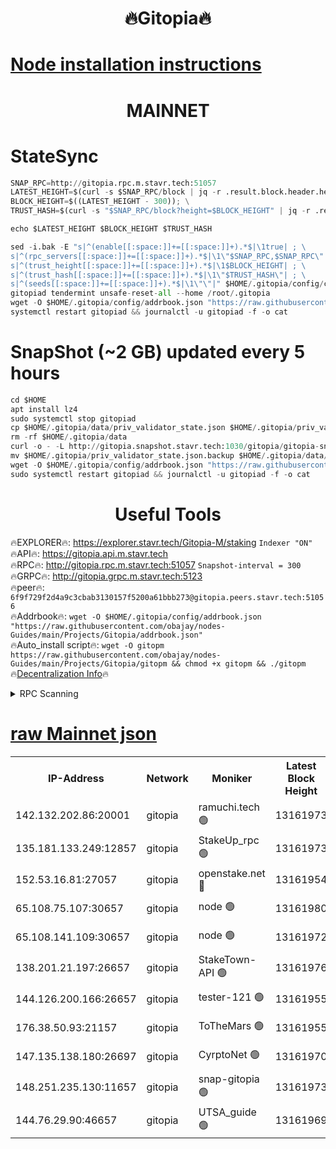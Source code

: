 <h1 align="center"> 🔥Gitopia🔥</h1>

[Node installation instructions](https://github.com/obajay/nodes-Guides/tree/main/Projects/Gitopia)
=

<h1 align="center"> MAINNET</h1>

# StateSync
```python
SNAP_RPC=http://gitopia.rpc.m.stavr.tech:51057
LATEST_HEIGHT=$(curl -s $SNAP_RPC/block | jq -r .result.block.header.height); \
BLOCK_HEIGHT=$((LATEST_HEIGHT - 300)); \
TRUST_HASH=$(curl -s "$SNAP_RPC/block?height=$BLOCK_HEIGHT" | jq -r .result.block_id.hash)

echo $LATEST_HEIGHT $BLOCK_HEIGHT $TRUST_HASH

sed -i.bak -E "s|^(enable[[:space:]]+=[[:space:]]+).*$|\1true| ; \
s|^(rpc_servers[[:space:]]+=[[:space:]]+).*$|\1\"$SNAP_RPC,$SNAP_RPC\"| ; \
s|^(trust_height[[:space:]]+=[[:space:]]+).*$|\1$BLOCK_HEIGHT| ; \
s|^(trust_hash[[:space:]]+=[[:space:]]+).*$|\1\"$TRUST_HASH\"| ; \
s|^(seeds[[:space:]]+=[[:space:]]+).*$|\1\"\"|" $HOME/.gitopia/config/config.toml
gitopiad tendermint unsafe-reset-all --home /root/.gitopia
wget -O $HOME/.gitopia/config/addrbook.json "https://raw.githubusercontent.com/obajay/nodes-Guides/main/Projects/Gitopia/addrbook.json"
systemctl restart gitopiad && journalctl -u gitopiad -f -o cat
```
# SnapShot (~2 GB) updated every 5 hours
```python
cd $HOME
apt install lz4
sudo systemctl stop gitopiad
cp $HOME/.gitopia/data/priv_validator_state.json $HOME/.gitopia/priv_validator_state.json.backup
rm -rf $HOME/.gitopia/data
curl -o - -L http://gitopia.snapshot.stavr.tech:1030/gitopia/gitopia-snap.tar.lz4 | lz4 -c -d - | tar -x -C $HOME/.gitopia --strip-components 2
mv $HOME/.gitopia/priv_validator_state.json.backup $HOME/.gitopia/data/priv_validator_state.json
wget -O $HOME/.gitopia/config/addrbook.json "https://raw.githubusercontent.com/obajay/nodes-Guides/main/Projects/Gitopia/addrbook.json"
sudo systemctl restart gitopiad && journalctl -u gitopiad -f -o cat
```
 <h1 align="center"> Useful Tools</h1>

🔥EXPLORER🔥:      https://explorer.stavr.tech/Gitopia-M/staking  `Indexer "ON"` \
🔥API🔥: 			 		 https://gitopia.api.m.stavr.tech \
🔥RPC🔥:           http://gitopia.rpc.m.stavr.tech:51057              `Snapshot-interval = 300` \
🔥GRPC🔥:          http://gitopia.grpc.m.stavr.tech:5123 \
🔥peer🔥:					 `6f9f729f2d4a9c3cbab3130157f5200a61bbb273@gitopia.peers.stavr.tech:51056` \
🔥Addrbook🔥:    ```wget -O $HOME/.gitopia/config/addrbook.json "https://raw.githubusercontent.com/obajay/nodes-Guides/main/Projects/Gitopia/addrbook.json"``` \
🔥Auto_install script🔥: ```wget -O gitopm https://raw.githubusercontent.com/obajay/nodes-Guides/main/Projects/Gitopia/gitopm && chmod +x gitopm && ./gitopm``` \
🔥[Decentralization Info](https://github.com/obajay/StateSync-snapshots/tree/main/Projects/Gitopia/Decentralization)🔥

<details>
<summary>RPC Scanning</summary>

<h2 align="center"> We scan nodes in real time every 4 hours. And we provide the final result of RPC endpoints.
We cannot influence the operation of these nodes in any way. </h2>


```python
If Voting Power is higher than 0 --> then the Node is a validator of the network and may be subject to attack and be a potential threat to the chain.
```
```python
We marked such validators with a red symbol
```

</details>

[raw Mainnet json](https://rpc-check.gitopm.stavr.tech/gitopm/rpc-gitopm-result.json)
=

<table><tr><th>IP-Address</th><th>Network</th><th>Moniker</th><th>Latest Block Height</th><th>Earliest Block Height</th><th>Catching Up</th><th>Tx Index</th><th>Voting Power</th><th>Scan Time</th></tr><tr><td>142.132.202.86:20001</td><td>gitopia</td><td>ramuchi.tech 🟢</td><td>13161973</td><td>6548337</td><td>False</td><td>on</td><td>0</td><td>2024-02-01T20:50:51.752124229UTC</td></tr><tr><td>135.181.133.249:12857</td><td>gitopia</td><td>StakeUp_rpc 🟢</td><td>13161973</td><td>8010001</td><td>False</td><td>on</td><td>0</td><td>2024-02-01T20:50:52.112334822UTC</td></tr><tr><td>152.53.16.81:27057</td><td>gitopia</td><td>openstake.net 🔴</td><td>13161954</td><td>10455001</td><td>False</td><td>off</td><td>28805</td><td>2024-02-01T20:50:15.831030402UTC</td></tr><tr><td>65.108.75.107:30657</td><td>gitopia</td><td>node 🟢</td><td>13161980</td><td>11907586</td><td>False</td><td>on</td><td>0</td><td>2024-02-01T20:51:03.052468469UTC</td></tr><tr><td>65.108.141.109:30657</td><td>gitopia</td><td>node 🟢</td><td>13161972</td><td>12299845</td><td>False</td><td>on</td><td>0</td><td>2024-02-01T20:50:51.149693569UTC</td></tr><tr><td>138.201.21.197:26657</td><td>gitopia</td><td>StakeTown-API 🟢</td><td>13161976</td><td>12733501</td><td>False</td><td>on</td><td>0</td><td>2024-02-01T20:50:56.572273132UTC</td></tr><tr><td>144.126.200.166:26657</td><td>gitopia</td><td>tester-121 🟢</td><td>13161955</td><td>12832814</td><td>False</td><td>off</td><td>0</td><td>2024-02-01T20:50:18.197085749UTC</td></tr><tr><td>176.38.50.93:21157</td><td>gitopia</td><td>ToTheMars 🟢</td><td>13161955</td><td>12883228</td><td>False</td><td>on</td><td>0</td><td>2024-02-01T20:50:18.637105142UTC</td></tr><tr><td>147.135.138.180:26697</td><td>gitopia</td><td>CyrptoNet 🟢</td><td>13161970</td><td>12883228</td><td>False</td><td>off</td><td>0</td><td>2024-02-01T20:50:46.511662216UTC</td></tr><tr><td>148.251.235.130:11657</td><td>gitopia</td><td>snap-gitopia 🟢</td><td>13161973</td><td>12908001</td><td>False</td><td>on</td><td>0</td><td>2024-02-01T20:50:51.474176545UTC</td></tr><tr><td>144.76.29.90:46657</td><td>gitopia</td><td>UTSA_guide 🟢</td><td>13161969</td><td>13035301</td><td>False</td><td>on</td><td>0</td><td>2024-02-01T20:50:46.174719712UTC</td></tr></table>
